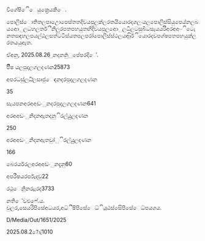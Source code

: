 විශේෂිෙිෙයුක්‍රෙයකිෙ.

පොලිස්ොතිතලපාඋොපෙස්තතදිවයපුලක්ලරතයියොරදශලංයලපොලිස්සියුපෙය්නලබයඅොුලධහලතර්ි්නිලුරපතපහයුතඟිදිවයපුලඅොුලධිලටසුබිධසැයයරිිඅරඅඅංංිටෙැනතසඳහලපයල්ඨලසත්ටටිස්යතපලපරා්පොලිස්ස්ථලයආිුර්ියොරදවපශ්ෂපතපහයුක්ලරතයයුඇත.

ඒඅනු, 2025.08.26 ුනදනනු‍ර්‍ුපේපරදිේ.

පිීෂ‍ යලපුදලගලදණන25873

අපර‍ධසු්ලධි්ලසෘජුෙඳන‍දරපුදලගලදණන

35

සැයපනඅරඅඅඩංුනදරපුදලගලදණන641

අරඅඅඩංුනිදනඇතදනුිරල්යුුලදණන

250

අරඅඅඩංුනිදනඇතවුෘ්ුිරල්යුුලදණන

166

බෙරර්යරලඅරඅඅඩංුනදැනු60

අපරීෂ‍ය‍රර්පැදවු22

රථු‍ෙනිුනරුැරද3733

නතිේවඑෆේ.ය. වුලර,සෙය‍රිප‍ිසේඅධය‍ර,අධ්ීෂිප‍ිසේෙ‍ධ්ිය‍ුඨ‍ස්සෙිප‍ිසේෙ‍ධ්පය‍ශය.

D/Media/Out/1651/2025

2025.08.27ොැ්1010